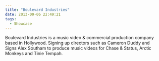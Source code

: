 ```yaml
---
title: "Boulevard Industries"
date: 2013-09-06 22:49:21
tags: 
  - Showcase
---
```


Boulevard Industries is a music video & commercial production company based in Hollywood. Signing up directors such as Cameron Duddy and Signs Alex Southam to produce music videos for Chase & Status, Arctic Monkeys and Tinie Tempah.
